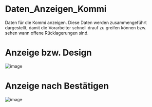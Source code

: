 # Daten_Anzeigen_Kommi
Daten für die Kommi anzeigen. Diese Daten werden zusammengeführt dargestellt, damit die Vorarbeiter schnell drauf zu greifen können bzw.  sehen wann offene Rücklagerungen sind.

# Anzeige bzw. Design
![image](https://github.com/Noah316-spec/Daten_Anzeigen_Kommi/assets/106232024/e19674b0-3d6f-4986-bfff-261c494525bf)


# Anzeige nach Bestätigen
![image](https://github.com/Noah316-spec/Daten_Anzeigen_Kommi/assets/106232024/afeaa3f7-605f-4a02-a6a1-98bb72c462d9)
